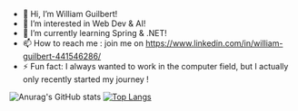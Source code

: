 - 👋 Hi, I’m William Guilbert!
- 👀 I’m interested in Web Dev & AI!
- 🌱 I’m currently learning Spring & .NET!
- 📫 How to reach me : join me on https://www.linkedin.com/in/william-guilbert-441546286/
- ⚡ Fun fact: I always wanted to work in the computer field, but I actually only recently started my journey !

![Anurag's GitHub stats](https://github-readme-stats.vercel.app/api?username=wguilbert&show_icons=true&theme=tokyonight)
[![Top Langs](https://github-readme-stats.vercel.app/api/top-langs/?username=willguilbert&layout=donut)](https://github.com/anuraghazra/github-readme-stats)
